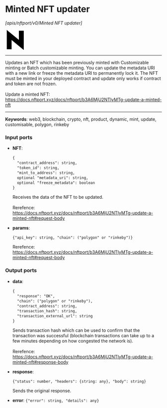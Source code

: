 # Minted NFT updater

_[apis/nftport/v0/Minted NFT updater]_

![icon](</assets/icons/352b98b2-6df6-4a21-93e1-a31cf5b9311d.png>)

---

Updates an NFT which has been previously minted with Customizable minting or Batch customizable minting. You can update the metadata URI with a new link or freeze the metadata URI to permanently lock it. The NFT must be minted in your deployed contract and update only works if contract and token are not frozen.<br>
<br>
Update a minted NFT:<br>
https://docs.nftport.xyz/docs/nftport/b3A6MjU2NTIyMTg-update-a-minted-nft<br>

---

__Keywords__: web3, blockchain, crypto, nft, product, dynamic, mint, update, customisable, polygon, rinkeby

### Input ports

* __NFT__: 
    ```
    {
      "contract_address": string,
      "token_id": string,
      "mint_to_address": string,
      optional "metadata_uri": string,
      optional "freeze_metadata": boolean
    }
    ```

    Receives the data of the NFT to be updated.<br>
    <br>
    Rerefence:<br>
    https://docs.nftport.xyz/docs/nftport/b3A6MjU2NTIyMTg-update-a-minted-nft#request-body<br>


* __params__: 
    ```
    {"api_key": string, "chain": ("polygon" or "rinkeby")}
    ```

    Rerefence:<br>
    https://docs.nftport.xyz/docs/nftport/b3A6MjU2NTIyMTg-update-a-minted-nft#request-body<br>

### Output ports

* __data__: 
    ```
    {
      "response": "OK",
      "chain": ("polygon" or "rinkeby"),
      "contract_address": string,
      "transaction_hash": string,
      "transaction_external_url": string
    }
    ```

    Sends transaction hash which can be used to confirm that the transaction was successful (blockchain transactions can take up to a few minutes depending on how congested the network is).<br>
    <br>
    Rerefence:<br>
    https://docs.nftport.xyz/docs/nftport/b3A6MjU2NTIyMTg-update-a-minted-nft#response-body<br>


* __response__: 
    ```
    {"status": number, "headers": {string: any}, "body": string}
    ```

    Sends the original response.<br>


* __error__: ` {"error": string, "details": any} `

